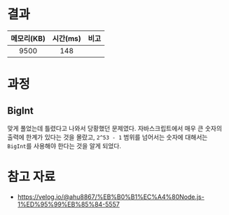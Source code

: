 # 결과

| 메모리(KB) | 시간(ms) | 비고 |
| :--------: | :------: | :--- |
| 9500 | 148 |      |

# 과정
## BigInt
맞게 풀었는데 틀렸다고 나와서 당황했던 문제였다. 자바스크립트에서 매우 큰 숫자의 출력에 한계가 있다는 것을 몰랐고, `2^53 - 1` 범위를 넘어서는 숫자에 대해서는 `BigInt`를 사용해야 한다는 것을 알게 되었다.  

# 참고 자료
- https://velog.io/@ahu8867/%EB%B0%B1%EC%A4%80Node.js-1%ED%95%99%EB%85%84-5557
